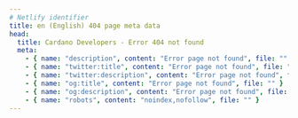 ```yaml
---
# Netlify identifier
title: en (English) 404 page meta data
head:
  title: Cardano Developers - Error 404 not found
  meta:
    - { name: "description", content: "Error page not found", file: "" }
    - { name: "twitter:title", content: "Error page not found", file: "" }
    - { name: "twitter:description", content: "Error page not found", file: "" }
    - { name: "og:title", content: "Error page not found", file: "" }
    - { name: "og:description", content: "Error page not found", file: "" }
    - { name: "robots", content: "noindex,nofollow", file: "" }
---
```


